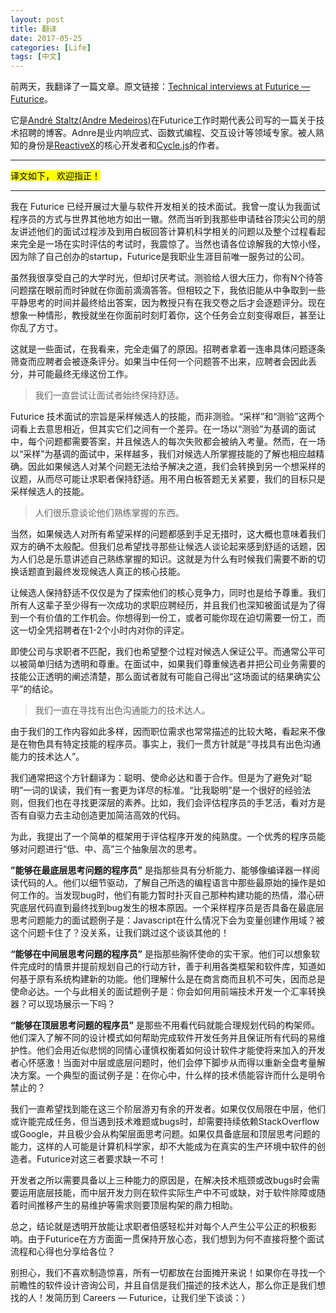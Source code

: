 ```yaml
---
layout: post
title: 翻译
date: 2017-05-25
categories: [Life]
tags: [中文]
---
```


前两天，我翻译了一篇文章。原文链接：[Technical interviews at Futurice — Futurice](http://futurice.com/careers/technical-interviews-at-futurice)。

它是[André Staltz(Andre Medeiros)](https://staltz.com/about.html)在Futurice工作时期代表公司写的一篇关于技术招聘的博客。Adnre是业内响应式、函数式编程、交互设计等领域专家。被人熟知的身份是[ReactiveX](http://reactivex.io/)的核心开发者和[Cycle.js](https://cycle.js.org/)的作者。

<hr>
<mark>译文如下， 欢迎指正！</mark>
<hr>

我在 Futurice 已经开展过大量与软件开发相关的技术面试。我曾一度认为我面试程序员的方式与世界其他地方如出一辙。然而当听到我那些申请硅谷顶尖公司的朋友讲述他们的面试过程涉及到用白板回答计算机科学相关的问题以及整个过程看起来完全是一场在实时评估的考试时，我震惊了。当然也请各位谅解我的大惊小怪，因为除了自己创办的startup，Futurice是我职业生涯目前唯一服务过的公司。

虽然我很享受自己的大学时光，但却讨厌考试。测验给人很大压力，你有N个待答问题摆在眼前而时钟就在你面前滴滴答答。但相较之下，我依旧能从中争取到一些平静思考的时间并最终给出答案，因为教授只有在我交卷之后才会逐题评分。现在想象一种情形，教授就坐在你面前时刻盯着你，这个任务会立刻变得艰巨，甚至让你乱了方寸。

这就是一些面试，在我看来，完全走偏了的原因。招聘者拿着一连串具体问题逐条筛查而应聘者会被逐条评分。如果当中任何一个问题答不出来，应聘者会因此丢分，并可能最终无缘这份工作。

> 我们一直尝试让面试者始终保持舒适。

Futurice 技术面试的宗旨是采样候选人的技能，而非测验。“采样”和“测验”这两个词看上去意思相近，但其实它们之间有一个差异。在一场以“测验”为基调的面试中，每个问题都需要答案，并且候选人的每次失败都会被纳入考量。然而，在一场以“采样”为基调的面试中，采样越多，我们对候选人所掌握技能的了解也相应越精确。因此如果候选人对某个问题无法给予解决之道，我们会转换到另一个想采样的议题，从而尽可能让求职者保持舒适。用不用白板答题无关紧要，我们的目标只是采样候选人的技能。

> 人们很乐意谈论他们熟练掌握的东西。

当然，如果候选人对所有希望采样的问题都感到手足无措时，这大概也意味着我们双方的确不太般配。但我们总希望找寻那些让候选人谈论起来感到舒适的话题，因为人们总是乐意讲述自己熟练掌握的知识。这就是为什么有时候我们需要不断的切换话题直到最终发现候选人真正的核心技能。

让候选人保持舒适不仅仅是为了探索他们的核心竞争力，同时也是给予尊重。我们所有人这辈子至少得有一次成功的求职应聘经历，并且我们也深知被面试是为了得到一个有价值的工作机会。你想得到一份工，或者可能你现在迫切需要一份工，而这一切全凭招聘者在1-2个小时内对你的评定。

即使公司与求职者不匹配，我们也希望整个过程对候选人保证公平。而通常公平可以被简单归结为透明和尊重。在面试中，如果我们尊重候选者并把公司业务需要的技能公正透明的阐述清楚，那么面试者就有可能自己得出“这场面试的结果确实公平”的结论。

> 我们一直在寻找有出色沟通能力的技术达人。

由于我们的工作内容如此多样，因而职位需求也常常描述的比较大略，看起来不像是在物色具有特定技能的程序员。事实上，我们一贯方针就是“寻找具有出色沟通能力的技术达人”。

我们通常把这个方针翻译为：聪明、使命必达和善于合作。但是为了避免对“聪明”一词的误读，我们有一套更为详尽的标准。“比我聪明”是一个很好的经验法则，但我们也在寻找更深层的素养。比如，我们会评估程序员的手艺活，看对方是否有自驱力去主动创造更加简洁高效的代码。

为此，我提出了一个简单的框架用于评估程序开发的纯熟度。一个优秀的程序员能够对问题进行“低、中、高”三个抽象层次的思考。

**”能够在最底层思考问题的程序员”** 是指那些具有分析能力、能够像编译器一样阅读代码的人。他们以细节驱动，了解自己所选的编程语言中那些最原始的操作是如何工作的。当发现bug时，他们有能力暂时扑灭自己那种构建功能的热情，潜心研究底层代码直到最终找到bug发生的根本原因。一个采样程序员是否具备在最底层思考问题能力的面试题例子是：Javascript在什么情况下会为变量创建作用域？被这个问题卡住了？没关系，让我们跳过这个谈谈其他的！

**“能够在中间层思考问题的程序员”** 是指那些胸怀使命的实干家。他们可以想象软件完成时的情景并提前规划自己的行动方针，善于利用各类框架和软件库，知道如何基于原有系统构建新的功能。他们理解什么是在商言商而且机不可失，因而总是使命必达。一个与此相关的面试题例子是：你会如何用前端技术开发一个汇率转换器？可以现场展示一下吗？

**“能够在顶层思考问题的程序员”** 是那些不用看代码就能合理规划代码的构架师。他们深入了解不同的设计模式如何帮助完成软件开发任务并且保证所有代码的易维护性。他们会用近似悲悯的同情心谨慎权衡着如何设计软件才能使将来加入的开发者心怀感激！当面对中层或底层问题时，他们会停下脚步从而得以重新全盘考量解决方案。一个典型的面试例子是：在你心中，什么样的技术债能容许而什么是明令禁止的？

我们一直希望找到能在这三个阶层游刃有余的开发者。如果仅仅局限在中层，他们或许能完成任务，但当遇到技术难题或bugs时，却需要持续依赖StackOverflow或Google，并且极少会从构架层面思考问题。如果仅具备底层和顶层思考问题的能力，这样的人可能是计算机科学家，却不大能成为在真实的生产环境中软件的创造者。Futurice对这三者要求缺一不可！

开发者之所以需要具备以上三种能力的原因是，在解决技术瓶颈或改bugs时会需要运用底层技能，而中层开发力则在软件实际生产中不可或缺，对于软件除障或随着时间推移产生的易维护等需求则要顶层构架的鼎力相助。

总之，结论就是透明开放能让求职者倍感轻松并对每个人产生公平公正的积极影响。由于Futurice在方方面面一贯保持开放心态，我们想到为何不直接将整个面试流程和心得也分享给各位？

别担心，我们不喜欢制造惊喜，所有一切都放在台面摊开来说！如果你在寻找一个前瞻性的软件设计咨询公司，并且自信是我们描述的技术达人，那么你正是我们想找的人！发简历到 Careers — Futurice，让我们坐下谈谈：）

